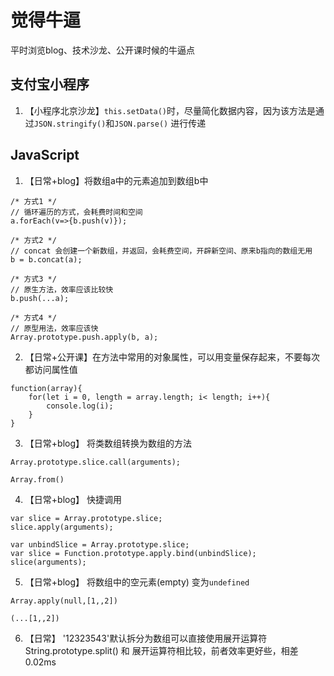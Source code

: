 觉得牛逼
=================
平时浏览blog、技术沙龙、公开课时候的牛逼点


支付宝小程序
-----------------
1. 【小程序北京沙龙】`this.setData()`时，尽量简化数据内容，因为该方法是通过`JSON.stringify()`和`JSON.parse()` 进行传递


JavaScript
-----------------
1. 【日常+blog】将数组a中的元素追加到数组b中
```
/* 方式1 */
// 循环遍历的方式，会耗费时间和空间
a.forEach(v=>{b.push(v)});

/* 方式2 */
// concat 会创建一个新数组，并返回，会耗费空间，开辟新空间、原来b指向的数组无用
b = b.concat(a);

/* 方式3 */
// 原生方法，效率应该比较快
b.push(...a);

/* 方式4 */
// 原型用法，效率应该快
Array.prototype.push.apply(b, a);
```

2. 【日常+公开课】在方法中常用的对象属性，可以用变量保存起来，不要每次都访问属性值
```
function(array){
    for(let i = 0, length = array.length; i< length; i++){
        console.log(i);
    }
}
```

3. 【日常+blog】 将类数组转换为数组的方法
```
Array.prototype.slice.call(arguments);
```
```
Array.from()
```

4. 【日常+blog】 快捷调用
```
var slice = Array.prototype.slice;
slice.apply(arguments);
```
```
var unbindSlice = Array.prototype.slice;
var slice = Function.prototype.apply.bind(unbindSlice);
slice(arguments);
```

5. 【日常+blog】 将数组中的空元素(empty) 变为`undefined`
```
Array.apply(null,[1,,2])
```
```
(...[1,,2])
```

6. 【日常】 '12323543'默认拆分为数组可以直接使用展开运算符      
String.prototype.split()  和 展开运算符相比较，前者效率更好些，相差0.02ms